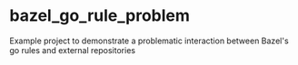 # bazel_go_rule_problem
Example project to demonstrate a problematic interaction between Bazel's go rules and external repositories

